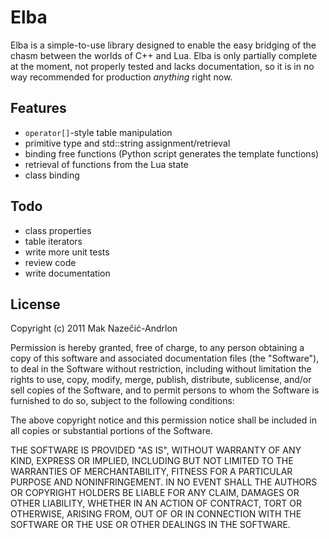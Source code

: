 Elba
====

Elba is a simple-to-use library designed to enable the easy bridging of the
chasm between the worlds of C++ and Lua. Elba is only partially complete at the
moment, not properly tested and lacks documentation, so it is in no way
recommended for production *anything* right now.

Features
--------

* `operator[]`-style table manipulation
* primitive type and std::string assignment/retrieval
* binding free functions (Python script generates the template functions)
* retrieval of functions from the Lua state
* class binding

Todo
----

* class properties
* table iterators
* write more unit tests
* review code
* write documentation

License
-------

Copyright (c) 2011 Mak Nazečić-Andrlon

Permission is hereby granted, free of charge, to any person obtaining a copy of
this software and associated documentation files (the "Software"), to deal in
the Software without restriction, including without limitation the rights to
use, copy, modify, merge, publish, distribute, sublicense, and/or sell copies of
the Software, and to permit persons to whom the Software is furnished to do so,
subject to the following conditions:

The above copyright notice and this permission notice shall be included in all
copies or substantial portions of the Software.

THE SOFTWARE IS PROVIDED "AS IS", WITHOUT WARRANTY OF ANY KIND, EXPRESS OR
IMPLIED, INCLUDING BUT NOT LIMITED TO THE WARRANTIES OF MERCHANTABILITY, FITNESS
FOR A PARTICULAR PURPOSE AND NONINFRINGEMENT. IN NO EVENT SHALL THE AUTHORS OR
COPYRIGHT HOLDERS BE LIABLE FOR ANY CLAIM, DAMAGES OR OTHER LIABILITY, WHETHER
IN AN ACTION OF CONTRACT, TORT OR OTHERWISE, ARISING FROM, OUT OF OR IN
CONNECTION WITH THE SOFTWARE OR THE USE OR OTHER DEALINGS IN THE SOFTWARE.
